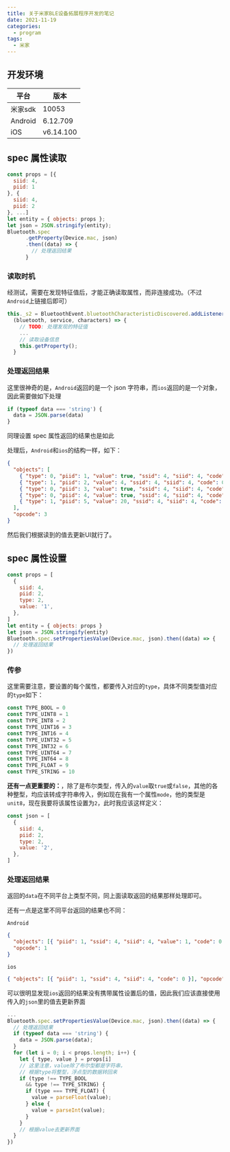 ```yaml
---
title: 关于米家BLE设备拓展程序开发的笔记
date: 2021-11-19
categories:
  - program
tags:
  - 米家
---
```


## 开发环境

|平台|版本|
|--|--|
|米家sdk|10053|
|Android|6.12.709|
|iOS|v6.14.100|

## spec 属性读取

```js
const props = [{
  siid: 4,
  piid: 1
}, {
  siid: 4,
  piid: 2
}, ...]
let entity = { objects: props };
let json = JSON.stringify(entity);
Bluetooth.spec
      .getProperty(Device.mac, json)
      .then((data) => {
        // 处理返回结果
      }
```

### 读取时机

经测试，需要在发现特征值后，才能正确读取属性，而非连接成功。（不过`Android`上链接后即可）

```js
this._s2 = BluetoothEvent.bluetoothCharacteristicDiscovered.addListener(
  (bluetooth, service, characters) => {
    // TODO: 处理发现的特征值
    ...
    // 读取设备信息
    this.getProperty();
  }

```

### 处理返回结果

这里很神奇的是，`Android`返回的是一个 json 字符串，而`ios`返回的是一个对象，因此需要做如下处理

```js
if (typeof data === 'string') {
  data = JSON.parse(data)
}
```

同理设置 spec 属性返回的结果也是如此

处理后，`Android`和`ios`的结构一样，如下：

```json
{
  "objects": [
    { "type": 0, "piid": 1, "value": true, "ssid": 4, "siid": 4, "code": 0 },
    { "type": 1, "piid": 2, "value": 4, "ssid": 4, "siid": 4, "code": 0 },
    { "type": 0, "piid": 3, "value": true, "ssid": 4, "siid": 4, "code": 0 },
    { "type": 0, "piid": 4, "value": true, "ssid": 4, "siid": 4, "code": 0 },
    { "type": 1, "piid": 5, "value": 20, "ssid": 4, "siid": 4, "code": 0 }
  ],
  "opcode": 3
}
```

然后我们根据读到的值去更新UI就行了。

## spec 属性设置

```javascript
const props = [
  {
    siid: 4,
    piid: 2,
    type: 2,
    value: '1',
  },
]
let entity = { objects: props }
let json = JSON.stringify(entity)
Bluetooth.spec.setPropertiesValue(Device.mac, json).then((data) => {
  // 处理返回结果
})
```

### 传参

这里需要注意，要设置的每个属性，都要传入对应的`type`，具体不同类型值对应的`type`如下：

```javascript
const TYPE_BOOL = 0
const TYPE_UINT8 = 1
const TYPE_INT8 = 2
const TYPE_UINT16 = 3
const TYPE_INT16 = 4
const TYPE_UINT32 = 5
const TYPE_INT32 = 6
const TYPE_UINT64 = 7
const TYPE_INT64 = 8
const TYPE_FLOAT = 9
const TYPE_STRING = 10
```

**还有一点更重要的：**，除了是布尔类型，传入的`value`取`true`或`false`，其他的各种整型，均应该转成字符串传入，例如现在我有一个属性`mode`，他的类型是`unit8`，现在我要将该属性设置为`2`，此时我应该这样定义：

```js
const json = [
  {
    siid: 4,
    piid: 2,
    type: 2,
    value: '2',
  },
]
```

### 处理返回结果

返回的`data`在不同平台上类型不同，同上面读取返回的结果那样处理即可。

还有一点是这里不同平台返回的结果也不同：

`Android`

```json
{
  "objects": [{ "piid": 1, "ssid": 4, "siid": 4, "value": 1, "code": 0 }],
  "opcode": 1
}
```

`ios`

```json
{ "objects": [{ "piid": 1, "ssid": 4, "siid": 4, "code": 0 }], "opcode": 1 }
```

可以很明显发现`ios`返回的结果没有携带属性设置后的值，因此我们应该直接使用传入的`json`里的值去更新界面

```js
...
Bluetooth.spec.setPropertiesValue(Device.mac, json).then((data) => {
  // 处理返回结果
  if (typeof data === 'string') {
    data = JSON.parse(data);
  }
  for (let i = 0; i < props.length; i++) {
    let { type, value } = props[i]
    // 这里注意，value除了布尔型都是字符串，
    // 根据type将整型，浮点型的数据转回来
    if (type !== TYPE_BOOL
      && type !== TYPE_STRING) {
      if (type === TYPE_FLOAT) {
        value = parseFloat(value);
      } else {
        value = parseInt(value);
      }
    }
    // 根据value去更新界面
  }
})
```

